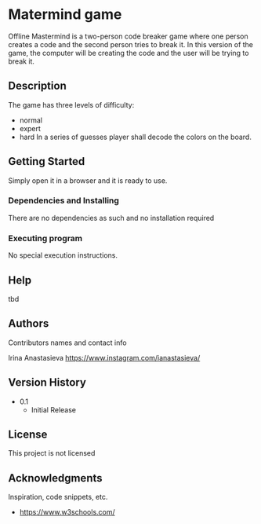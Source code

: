 # Matermind game

Offline Mastermind is a two-person code breaker game where one person creates a code and the second person tries to break it.
In this version of the game, the computer will be creating the code and the user will be trying to break it.

## Description

The game has three levels of difficulty:
- normal
- expert
- hard
In a series of guesses player shall decode the colors on the board.

## Getting Started
Simply open it in a browser and it is ready to use.

### Dependencies and Installing

There are no dependencies as such and no installation required


### Executing program

No special execution instructions.

## Help

tbd

## Authors

Contributors names and contact info

Irina Anastasieva
https://www.instagram.com/ianastasieva/

## Version History

* 0.1
    * Initial Release

## License

This project is not licensed

## Acknowledgments

Inspiration, code snippets, etc.
* https://www.w3schools.com/

